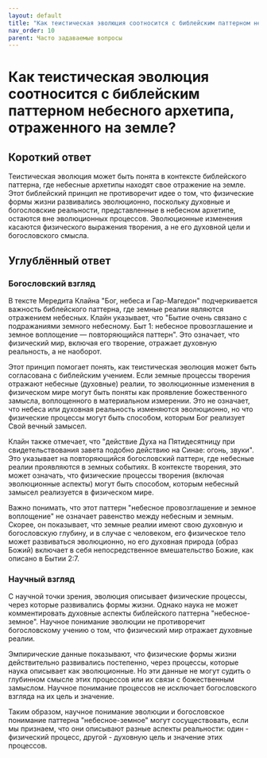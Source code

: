 ```yaml
---
layout: default
title: "Как теистическая эволюция соотносится с библейским паттерном небесного архетипа, отраженного на земле?"
nav_order: 10
parent: Часто задаваемые вопросы
---
```


# Как теистическая эволюция соотносится с библейским паттерном небесного архетипа, отраженного на земле?

## Короткий ответ

Теистическая эволюция может быть понята в контексте библейского паттерна, где небесные архетипы находят свое отражение на земле. Этот библейский принцип не противоречит идее о том, что физические формы жизни развивались эволюционно, поскольку духовные и богословские реальности, представленные в небесном архетипе, остаются вне эволюционных процессов. Эволюционные изменения касаются физического выражения творения, а не его духовной цели и богословского смысла.

## Углублённый ответ

### Богословский взгляд

В тексте Мередита Клайна "Бог, небеса и Гар-Магедон" подчеркивается важность библейского паттерна, где земные реалии являются отражением небесных. Клайн указывает, что "Бытие очень связано с подражаниями земного небесному. Быт 1: небесное провозглашение и земное воплощение — повторяющийся паттерн". Это означает, что физический мир, включая его творение, отражает духовную реальность, а не наоборот.

Этот принцип помогает понять, как теистическая эволюция может быть согласована с библейским учением. Если земные процессы творения отражают небесные (духовные) реалии, то эволюционные изменения в физическом мире могут быть поняты как проявление божественного замысла, воплощенного в материальном измерении. Это не означает, что небеса или духовная реальность изменяются эволюционно, но что физические процессы могут быть способом, которым Бог реализует Свой вечный замысел.

Клайн также отмечает, что "действие Духа на Пятидесятницу при свидетельствования завета подобно действию на Синае: огонь, звуки". Это указывает на повторяющийся богословский паттерн, где небесные реалии проявляются в земных событиях. В контексте творения, это может означать, что физические процессы творения (включая эволюционные аспекты) могут быть способом, которым небесный замысел реализуется в физическом мире.

Важно понимать, что этот паттерн "небесное провозглашение и земное воплощение" не означает равенство между небесным и земным. Скорее, он показывает, что земные реалии имеют свою духовную и богословскую глубину, и в случае с человеком, его физическое тело может развиваться эволюционно, но его духовная природа (образ Божий) включает в себя непосредственное вмешательство Божие, как описано в Бытии 2:7.

### Научный взгляд

С научной точки зрения, эволюция описывает физические процессы, через которые развивались формы жизни. Однако наука не может комментировать духовные аспекты библейского паттерна "небесное-земное". Научное понимание эволюции не противоречит богословскому учению о том, что физический мир отражает духовные реалии.

Эмпирические данные показывают, что физические формы жизни действительно развивались постепенно, через процессы, которые наука описывает как эволюционные. Но эти данные не могут судить о глубинном смысле этих процессов или их связи с божественным замыслом. Научное понимание процессов не исключает богословского взгляда на их цель и значение.

Таким образом, научное понимание эволюции и богословское понимание паттерна "небесное-земное" могут сосуществовать, если мы признаем, что они описывают разные аспекты реальности: один - физический процесс, другой - духовную цель и значение этих процессов.
